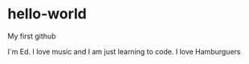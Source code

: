 # hello-world
My first github

I´m Ed. I love music and I am just learning to code. 
I love Hamburguers
